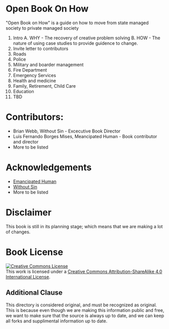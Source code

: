 # Open Book On How
"Open Book on How" is a guide on how to move from state managed society to private managed society

1. Intro
  A. WHY - The recovery of creative problem solving
  B. HOW - The nature of using case studies to provide guidence to change.
2. Invite letter to contributors
3. Roads
4. Police
5. Military and boarder management
6. Fire Department
7. Emergency Services
8. Health and medicine
9. Family, Retirement, Child Care
10. Education
11. TBD

# Contributors:
* Brian Webb, Without Sin - Excecutive Book Director
* Luis Fernando Borges Mises, Meancipated Human - Book contributor and director
* More to be listed

# Acknowledgements
* [Emancipated Human](https://emancipatedhuman.com/)
* [Without Sin](https://withoutsin.org)
* More to be listed

# Disclaimer
This book is still in its planning stage; which means that we are making a lot of changes.

# Book License
<a rel="license" href="http://creativecommons.org/licenses/by-sa/4.0/"><img alt="Creative Commons License" style="border-width:0" src="https://i.creativecommons.org/l/by-sa/4.0/88x31.png" /></a><br />This work is licensed under a <a rel="license" href="http://creativecommons.org/licenses/by-sa/4.0/">Creative Commons Attribution-ShareAlike 4.0 International License</a>.

## Additional Clause
This directory is considered original, and must be recognized as original. This is because even though we are making this information public and free, we want to make sure that the source is always up to date, and we can keep all forks and supplimental information up to date.
